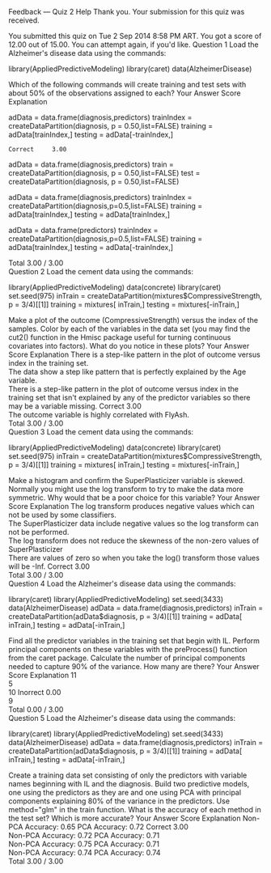  Feedback — Quiz 2 Help
Thank you. Your submission for this quiz was received.

You submitted this quiz on Tue 2 Sep 2014 8:58 PM ART. You got a score of 12.00 out of 15.00. You can attempt again, if you'd like.
Question 1
Load the Alzheimer's disease data using the commands:

library(AppliedPredictiveModeling)
library(caret)
data(AlzheimerDisease)

Which of the following commands will create training and test sets with about 50% of the observations assigned to each?
Your Answer 		Score 	Explanation

adData = data.frame(diagnosis,predictors)
trainIndex = createDataPartition(diagnosis, p = 0.50,list=FALSE)
training = adData[trainIndex,]
testing = adData[-trainIndex,]

	Correct 	3.00 	

adData = data.frame(diagnosis,predictors)
train = createDataPartition(diagnosis, p = 0.50,list=FALSE)
test = createDataPartition(diagnosis, p = 0.50,list=FALSE)

			

adData = data.frame(diagnosis,predictors)
trainIndex = createDataPartition(diagnosis,p=0.5,list=FALSE)
training = adData[trainIndex,]
testing = adData[trainIndex,]

			

adData = data.frame(predictors)
trainIndex = createDataPartition(diagnosis,p=0.5,list=FALSE)
training = adData[trainIndex,]
testing = adData[-trainIndex,]

			
Total 		3.00 / 3.00 	
Question 2
Load the cement data using the commands:

library(AppliedPredictiveModeling)
data(concrete)
library(caret)
set.seed(975)
inTrain = createDataPartition(mixtures$CompressiveStrength, p = 3/4)[[1]]
training = mixtures[ inTrain,]
testing = mixtures[-inTrain,]

Make a plot of the outcome (CompressiveStrength) versus the index of the samples. Color by each of the variables in the data set (you may find the cut2() function in the Hmisc package useful for turning continuous covariates into factors). What do you notice in these plots?
Your Answer 		Score 	Explanation
There is a step-like pattern in the plot of outcome versus index in the training set. 			
The data show a step like pattern that is perfectly explained by the Age variable. 			
There is a step-like pattern in the plot of outcome versus index in the training set that isn't explained by any of the predictor variables so there may be a variable missing. 	Correct 	3.00 	
The outcome variable is highly correlated with FlyAsh. 			
Total 		3.00 / 3.00 	
Question 3
Load the cement data using the commands:

library(AppliedPredictiveModeling)
data(concrete)
library(caret)
set.seed(975)
inTrain = createDataPartition(mixtures$CompressiveStrength, p = 3/4)[[1]]
training = mixtures[ inTrain,]
testing = mixtures[-inTrain,]

Make a histogram and confirm the SuperPlasticizer variable is skewed. Normally you might use the log transform to try to make the data more symmetric. Why would that be a poor choice for this variable?
Your Answer 		Score 	Explanation
The log transform produces negative values which can not be used by some classifiers. 			
The SuperPlasticizer data include negative values so the log transform can not be performed. 			
The log transform does not reduce the skewness of the non-zero values of SuperPlasticizer 			
There are values of zero so when you take the log() transform those values will be -Inf. 	Correct 	3.00 	
Total 		3.00 / 3.00 	
Question 4
Load the Alzheimer's disease data using the commands:

library(caret)
library(AppliedPredictiveModeling)
set.seed(3433)
data(AlzheimerDisease)
adData = data.frame(diagnosis,predictors)
inTrain = createDataPartition(adData$diagnosis, p = 3/4)[[1]]
training = adData[ inTrain,]
testing = adData[-inTrain,]

Find all the predictor variables in the training set that begin with IL. Perform principal components on these variables with the preProcess() function from the caret package. Calculate the number of principal components needed to capture 90% of the variance. How many are there?
Your Answer 		Score 	Explanation
11 			
5 			
10 	Inorrect 	0.00 	
9 			
Total 		0.00 / 3.00 	
Question 5
Load the Alzheimer's disease data using the commands:

library(caret)
library(AppliedPredictiveModeling)
set.seed(3433)
data(AlzheimerDisease)
adData = data.frame(diagnosis,predictors)
inTrain = createDataPartition(adData$diagnosis, p = 3/4)[[1]]
training = adData[ inTrain,]
testing = adData[-inTrain,]

Create a training data set consisting of only the predictors with variable names beginning with IL and the diagnosis. Build two predictive models, one using the predictors as they are and one using PCA with principal components explaining 80% of the variance in the predictors. Use method="glm" in the train function. What is the accuracy of each method in the test set? Which is more accurate?
Your Answer 		Score 	Explanation
Non-PCA Accuracy: 0.65
PCA Accuracy: 0.72 	Correct 	3.00 	
Non-PCA Accuracy: 0.72
PCA Accuracy: 0.71 			
Non-PCA Accuracy: 0.75
PCA Accuracy: 0.71 			
Non-PCA Accuracy: 0.74
PCA Accuracy: 0.74 			
Total 		3.00 / 3.00
